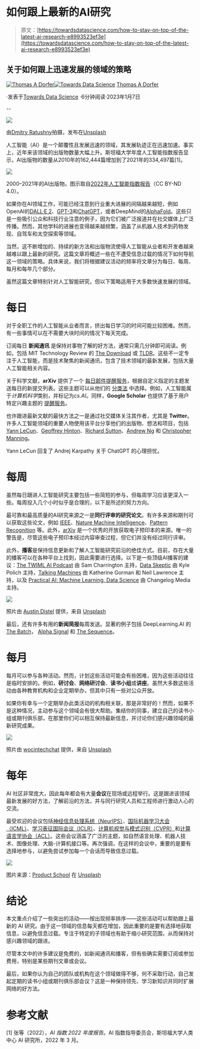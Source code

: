 # 如何跟上最新的AI研究

> 原文：[https://towardsdatascience.com/how-to-stay-on-top-of-the-latest-ai-research-e8993523ef3e](https://towardsdatascience.com/how-to-stay-on-top-of-the-latest-ai-research-e8993523ef3e)

## 关于如何跟上迅速发展的领域的策略

[](https://thomasdorfer.medium.com/?source=post_page-----e8993523ef3e--------------------------------)[![Thomas A Dorfer](../Images/9258a1735cee805f1d9b02e2adf01096.png)](https://thomasdorfer.medium.com/?source=post_page-----e8993523ef3e--------------------------------)[](https://towardsdatascience.com/?source=post_page-----e8993523ef3e--------------------------------)[![Towards Data Science](../Images/a6ff2676ffcc0c7aad8aaf1d79379785.png)](https://towardsdatascience.com/?source=post_page-----e8993523ef3e--------------------------------) [Thomas A Dorfer](https://thomasdorfer.medium.com/?source=post_page-----e8993523ef3e--------------------------------)

·发表于[Towards Data Science](https://towardsdatascience.com/?source=post_page-----e8993523ef3e--------------------------------) ·6分钟阅读·2023年1月7日

--

![](../Images/6856408ce448a9f29f878d4a7992f588.png)

由[Dmitry Ratushny](https://unsplash.com/@ratushny)拍摄，发布在[Unsplash](https://unsplash.com/photos/O33IVNPb0RI)

人工智能（AI）是一个颠覆性且发展迅速的领域，其发展轨迹正在迅速加速。事实上，近年来该领域的出版物数量大幅上升。斯坦福大学年度人工智能指数报告显示，AI出版物的数量从2010年的162,444篇增加到了2021年的334,497篇[1]。

![](../Images/b915d0f778f6750bff71d374a155d97d.png)

2000–2021年的AI出版物。图示取自[2022年人工智能指数报告](https://aiindex.stanford.edu/wp-content/uploads/2022/03/2022-AI-Index-Report_Master.pdf)（CC BY-ND 4.0）。

如果你在AI领域工作，可能已经注意到行业重大进展的间隔越来越短，例如OpenAI的[DALL·E 2](https://openai.com/dall-e-2/)、[GPT-3](https://en.wikipedia.org/wiki/GPT-3)和[ChatGPT](https://openai.com/blog/chatgpt/)，或者DeepMind的[AlphaFold](https://www.ncbi.nlm.nih.gov/pmc/articles/PMC8371605/)。这些只是一些吸引公众和科技行业注意的例子，因为它们被广泛报道并在社交媒体上广泛传播。然而，其他学科的进展也变得越来越频繁，涵盖了从机器人技术到药物发现、自驾车和太空探索等领域。

当然，这不断增加的、持续的新方法和出版物流使得人工智能从业者和开发者越来越难以跟上最新的研究。这篇文章将概述一些在不遭受信息过载的情况下如何导航这一领域的策略。具体来说，我们将根据建议活动的频率将文章分为每日、每周、每月和每年几个部分。

虽然这篇文章特别针对人工智能研究，但以下策略适用于大多数快速发展的领域。

# 每日

对于全职工作的人工智能从业者而言，挤出每日学习的时间可能比较困难。然而，有一些事情可以在不需要大块时间的情况下每天完成。

订阅每日 **新闻通讯** 是保持对事物了解的好方法，通常只需几分钟即可阅读。例如，包括 MIT Technology Review 的 [The Download](https://www.technologyreview.com/collection/the-download/) 或 [TLDR](https://tldr.tech/)。这些不一定专注于人工智能，而是技术聚焦的新闻通讯，包含了技术领域的最新发展，包括大量人工智能相关内容。

关于科学文献，**arXiv** 提供了一个 [每日邮件提醒服务](https://arxiv.org/help/subscribe)，根据自定义指定的主题发送每日的新提交列表。这些主题可以从他们的 [分类法](https://arxiv.org/category_taxonomy) 中选择。例如，人工智能属于*计算机科学*类别，并标记为*cs.AI*。同样，**Google Scholar** 也提供了基于用户特定兴趣主题的 [提醒服务](https://scholar.google.com/scholar_alerts?view_op=list_alerts&hl=en)。

也许跟进最新文献的最快方法之一是通过社交媒体关注其作者，尤其是 **Twitter**。许多人工智能领域的重要人物使用该平台分享他们的出版物、想法和项目，包括 [Yann LeCun](https://twitter.com/ylecun)、[Geoffrey Hinton](https://twitter.com/geoffreyhinton)、[Richard Sutton](https://twitter.com/RichardSSutton)、[Andrew Ng](https://twitter.com/AndrewYNg) 和 [Christopher Manning](https://twitter.com/chrmanning)。

Yann LeCun 回复了 Andrej Karpathy 关于 ChatGPT 的心理担忧。

# 每周

虽然每日跟进人工智能研究主要包括一些简短的参与，但每周学习应该更深入一些。每周投入几个小时似乎是合理的，以下是所述的努力方向。

最可靠和最高质量的AI研究来源之一是**同行评审的研究论文**。有许多来源和期刊可以获取这些论文，例如 [IEEE](https://www.ieee.org/publications/index.html)、[Nature Machine Intelligence](https://www.nature.com/natmachintell/)、[Pattern Recognition](https://www.sciencedirect.com/journal/pattern-recognition) 等。此外，[arXiv](https://arxiv.org/) 是一个优秀的开放获取电子预印本的来源。唯一的警告是，尽管这些电子预印本经过内容审查过程，但它们并没有经过同行评审。

此外，**播客**是保持信息更新和了解人工智能研究前沿的绝佳方式。目前，存在大量的播客可以在各种平台上找到，因此需要进行选择。以下是一些顶级AI播客的建议：[The TWIML AI Podcast](https://podcasts.apple.com/us/podcast/the-twiml-ai-podcast-formerly-this-week-in-machine/id1116303051) 由 Sam Charrington 主持，[Data Skeptic](https://podcasts.apple.com/us/podcast/data-skeptic/id890348705) 由 Kyle Polich 主持，[Talking Machines](https://www.thetalkingmachines.com/home) 由 Katherine Gorman 和 Neil Lawrence 主持，以及 [Practical AI: Machine Learning, Data Science](https://podcasts.apple.com/us/podcast/practical-ai-machine-learning-data-science/id1406537385) 由 Changelog Media 主持。

![](../Images/b4265695daf2e5a16044061f4803fd42.png)

照片由 [Austin Distel](https://unsplash.com/@austindistel) 提供，来自 [Unsplash](https://unsplash.com/photos/Hg3BHX6U5jg)

最后，还有许多有用的**新闻简报**每周发送。显著的例子包括 DeepLearning.AI 的 [The Batch](https://www.deeplearning.ai/the-batch/)， [Alpha Signal](https://alphasignal.ai/) 和 [The Sequence](https://thesequence.substack.com/)。

# 每月

每月可以参与各种活动。然而，计划这些活动可能会有些困难，因为这些活动往往是临时安排的。例如，**研讨会**、**网络研讨会**、**读书小组**或**讲座**。虽然大多数这些活动由各种教育机构和企业定期举办，但其中只有一些对公众开放。

如果你有幸与一个定期举办此类活动的机构相关联，那是非常好的！然而，如果不是这种情况，主动参与这个领域会有很大帮助。集结你的同事，建立自己的读书小组或期刊俱乐部，在那里你们可以相互保持最新信息，并讨论你们感兴趣领域的最新研究成果。

![](../Images/884de009c6f7fb960df2408374cb825f.png)

照片由 [wocintechchat](https://unsplash.com/@wocintechchat) 提供，来自 [Unsplash](https://unsplash.com/photos/faEfWCdOKIg)

# 每年

AI 社区非常庞大，因此每年都会有大量**会议**在现场或远程举行。这是跟进该领域最新发展的好方法，了解前沿的方法，并与同行研究人员和工程师进行激动人心的交流。

最受欢迎的会议包括[神经信息处理系统（NeurIPS）](https://nips.cc/)、[国际机器学习大会（ICML）](https://icml.cc/)、[学习表征国际会议（ICLR）](https://iclr.cc/)、[计算机视觉与模式识别（CVPR）](https://cvpr2022.thecvf.com/)和[计算语言学协会（ACL）](https://www.2022.aclweb.org/)。这些会议涵盖了广泛的主题，如自然语言处理、机器人技术、图像处理、大脑-计算机接口等。再次强调，在这样的会议中，重要的是要有选择地参与，以避免尝试参加每一个会话而导致信息过载。

![](../Images/279399ef2ceb514b58a4410b9132daf0.png)

图片来源：[Product School](https://unsplash.com/@productschool) 在 [Unsplash](https://unsplash.com/photos/4jtHJX4SNk8)

# 结论

本文重点介绍了一些突出的活动——按出现频率排序——这些活动可以帮助跟上最新的 AI 研究。由于这一领域的信息每天都在增加，因此重要的是要有选择地获取信息，以避免信息过载。专注于特定的子领域也有助于缩小研究范围，从而保持对感兴趣领域的跟进。

尽管本文中的许多建议是免费的，如新闻通讯和播客，但有些确实需要订阅或参加费用，特别是某些期刊文章或会议。

最后，如果你认为自己的团队或机构在这个领域做得不够，何不采取行动，自己发起定期的读书小组或期刊俱乐部会议？这是一种保持领先、学习新知识并同时扩展网络的好方法。

# 参考文献

[1] 张等（2022），*AI 指数 2022 年度报告*。AI 指数指导委员会，斯坦福大学人类中心 AI 研究所，2022 年 3 月。
